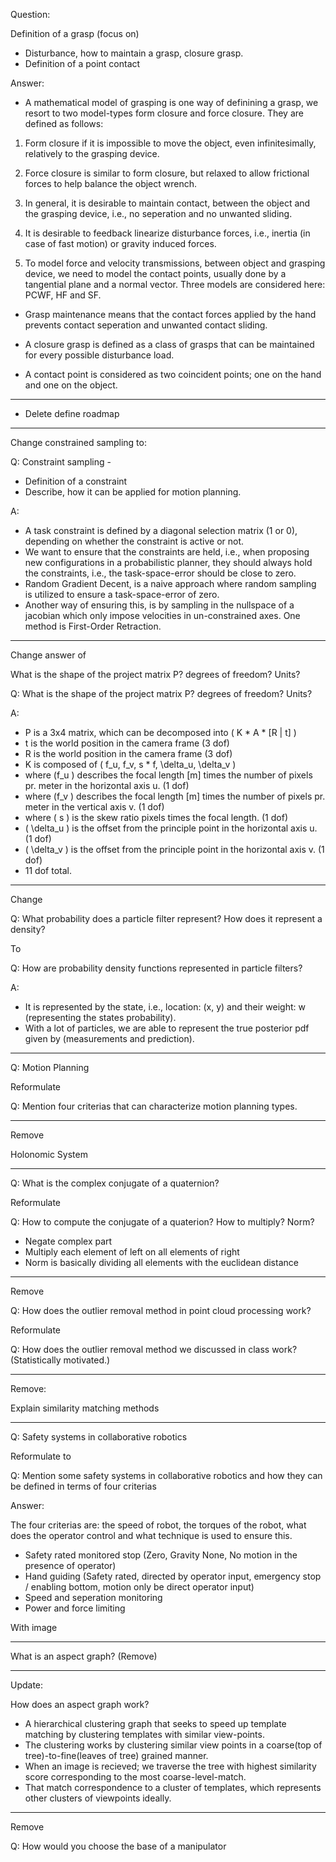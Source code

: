 Question:

Definition of a grasp (focus on) 
- Disturbance, how to maintain a grasp, closure grasp.
- Definition of a point contact

Answer:

- A mathematical model of grasping is one way of definining a grasp, we resort to two model-types form closure and force closure. They are defined as follows:

1) Form closure if it is impossible to move the object, even infinitesimally, relatively to the grasping device.

2) Force closure is similar to form closure, but relaxed to allow frictional forces to help balance the object wrench.

3) In general, it is desirable to maintain contact, between the object and the grasping device, i.e., no seperation and no unwanted sliding.

4) It is desirable to feedback linearize disturbance forces, i.e., inertia (in case of fast motion) or gravity induced forces.

5) To model force and velocity transmissions, between object and grasping device, we need to model the contact points, usually done by a tangential plane and a normal vector. Three models are considered here: PCWF, HF and SF.

- Grasp maintenance means that the contact forces applied by the hand prevents contact seperation and unwanted contact sliding.

- A closure grasp is defined as a class of grasps that can be maintained for every possible disturbance load.

- A contact point is considered as two coincident points; one on the hand and one on the object.


---

- Delete define roadmap

---

Change constrained sampling to:

Q: 
Constraint sampling -

- Definition of a constraint
- Describe, how it can be applied for motion planning.

A:
- A task constraint is defined by a diagonal selection matrix (1 or 0), depending on whether the constraint is active or not. 
- We want to ensure that the constraints are held, i.e., when proposing new configurations in a probabilistic planner, they should always hold the constraints, i.e., the task-space-error should be close to zero.
- Random Gradient Decent, is a naive approach where random sampling is utilized to ensure a task-space-error of zero.
- Another way of ensuring this, is by sampling in the nullspace of a jacobian which only impose velocities in un-constrained axes. One method is First-Order Retraction.

---

Change answer of

What is the shape of the project matrix P? degrees of freedom? Units?

Q:
What is the shape of the project matrix P? degrees of freedom? Units?

A:
- P is a 3x4 matrix, which can be decomposed into \( K * A * [R | t] \)
- t is the world position in the camera frame (3 dof)
- R is the world position in the camera frame (3 dof)
- K is composed of \( f_u, f_v, s * f, \delta_u, \delta_v \)
- where \(f_u \) describes the focal length [m] times the number of pixels pr. meter in the horizontal axis u. (1 dof)
- where \(f_v \) describes the focal length [m] times the number of pixels pr. meter in the vertical axis v. (1 dof)
- where \( s \) is the skew ratio pixels times the focal length. (1 dof)
- \( \delta_u \) is the offset from the principle point in the horizontal axis u. (1 dof)
- \( \delta_v \) is the offset from the principle point in the horizontal axis v. (1 dof)
- 11 dof total.

---
Change

Q: What probability does a particle filter represent? How does it represent a density?

To

Q:
How are probability density functions represented in particle filters?

A:
- It is represented by the state, i.e., location: \(x, y\) and their weight: w (representing the states probability).
- With a lot of particles, we are able to represent the true posterior pdf given by (measurements and prediction).


---

Q: Motion Planning

Reformulate

Q: Mention four criterias that can characterize motion planning types.

---

Remove

Holonomic System


---

Q:
What is the complex conjugate of a quaternion?

Reformulate

Q:
How to compute the conjugate of a quaterion? How to multiply? Norm?

- Negate complex part
- Multiply each element of left on all elements of right
- Norm is basically dividing all elements with the euclidean distance

---

Remove

Q:
How does the outlier removal method in point cloud processing work?

Reformulate

Q:
How does the outlier removal method we discussed in class work? (Statistically motivated.)

---

Remove:

Explain similarity matching methods

---

Q:
Safety systems in collaborative robotics

Reformulate to

Q:
Mention some safety systems in collaborative robotics and how they can be defined in terms of four criterias

Answer:

The four criterias are: the speed of robot, the torques of the robot, what does the operator control and what technique is used to ensure this.

- Safety rated monitored stop (Zero, Gravity None, No motion in the presence of operator)
- Hand guiding (Safety rated, directed by operator input, emergency stop / enabling bottom, motion only be direct operator input)
- Speed and seperation monitoring
- Power and force limiting

With image

---

What is an aspect graph? (Remove)

---

Update:

How does an aspect graph work?

- A hierarchical clustering graph that seeks to speed up template matching by clustering templates with similar view-points.
- The clustering works by clustering similar view points in a coarse(top of tree)-to-fine(leaves of tree) grained manner. 
- When an image is recieved; we traverse the tree with highest similarity score corresponding to the most coarse-level-match.
- That match correspondence to a cluster of templates, which represents other clusters of viewpoints ideally.


---

Remove

Q:
How would you choose the base of a manipulator